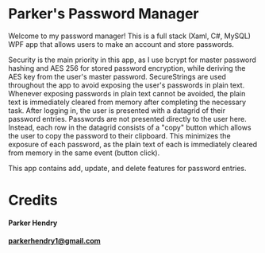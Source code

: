 # Parker's Password Manager
Welcome to my password manager! This is a full stack (Xaml, C#, MySQL) WPF app that allows users to make an account and store passwords. 

Security is the main priority in this app, as I use bcrypt for master password hashing and AES 256 for stored password encryption, while deriving the AES key from the user's master password. SecureStrings are used throughout the app to avoid exposing the user's passwords in plain text. Whenever exposing passwords in plain text cannot be avoided, the plain text is immediately cleared from memory after completing the necessary task. After logging in, the user is presented with a datagrid of their password entries. Passwords are not presented directly to the user here. Instead, each row in the datagrid consists of a "copy" button which allows the user to copy the password to their clipboard. This minimizes the exposure of each password, as the plain text of each is immediately cleared from memory in the same event (button click). 

This app contains add, update, and delete features for password entries. 

# Credits
#### Parker Hendry
#### parkerhendry1@gmail.com